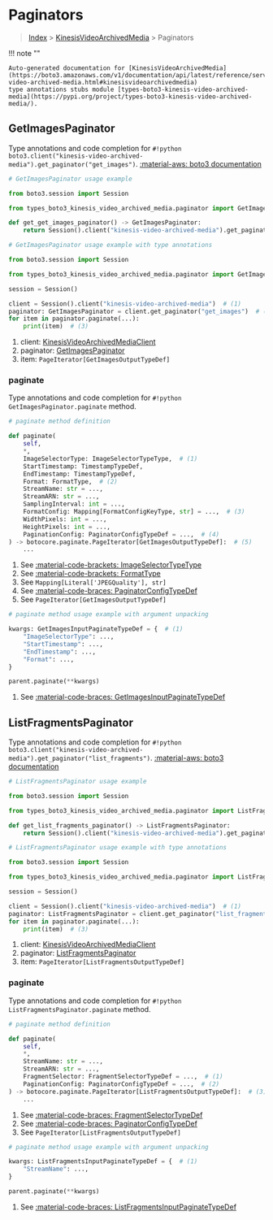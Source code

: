 # Paginators

> [Index](../README.md) > [KinesisVideoArchivedMedia](./README.md) > Paginators

!!! note ""

    Auto-generated documentation for [KinesisVideoArchivedMedia](https://boto3.amazonaws.com/v1/documentation/api/latest/reference/services/kinesis-video-archived-media.html#kinesisvideoarchivedmedia)
    type annotations stubs module [types-boto3-kinesis-video-archived-media](https://pypi.org/project/types-boto3-kinesis-video-archived-media/).

## GetImagesPaginator

Type annotations and code completion for `#!python boto3.client("kinesis-video-archived-media").get_paginator("get_images")`.
[:material-aws: boto3 documentation](https://boto3.amazonaws.com/v1/documentation/api/latest/reference/services/kinesis-video-archived-media/paginator/GetImages.html#KinesisVideoArchivedMedia.Paginator.GetImages)

```python
# GetImagesPaginator usage example

from boto3.session import Session

from types_boto3_kinesis_video_archived_media.paginator import GetImagesPaginator

def get_get_images_paginator() -> GetImagesPaginator:
    return Session().client("kinesis-video-archived-media").get_paginator("get_images")
```

```python
# GetImagesPaginator usage example with type annotations

from boto3.session import Session

from types_boto3_kinesis_video_archived_media.paginator import GetImagesPaginator

session = Session()

client = Session().client("kinesis-video-archived-media")  # (1)
paginator: GetImagesPaginator = client.get_paginator("get_images")  # (2)
for item in paginator.paginate(...):
    print(item)  # (3)
```

1. client: [KinesisVideoArchivedMediaClient](./client.md)
2. paginator: [GetImagesPaginator](./paginators.md#getimagespaginator)
3. item: `PageIterator[GetImagesOutputTypeDef]`


### paginate

Type annotations and code completion for `#!python GetImagesPaginator.paginate` method.

```python
# paginate method definition

def paginate(
    self,
    *,
    ImageSelectorType: ImageSelectorTypeType,  # (1)
    StartTimestamp: TimestampTypeDef,
    EndTimestamp: TimestampTypeDef,
    Format: FormatType,  # (2)
    StreamName: str = ...,
    StreamARN: str = ...,
    SamplingInterval: int = ...,
    FormatConfig: Mapping[FormatConfigKeyType, str] = ...,  # (3)
    WidthPixels: int = ...,
    HeightPixels: int = ...,
    PaginationConfig: PaginatorConfigTypeDef = ...,  # (4)
) -> botocore.paginate.PageIterator[GetImagesOutputTypeDef]:  # (5)
    ...
```

1. See [:material-code-brackets: ImageSelectorTypeType](./literals.md#imageselectortypetype)
2. See [:material-code-brackets: FormatType](./literals.md#formattype)
3. See `Mapping[Literal['JPEGQuality'], str]`
4. See [:material-code-braces: PaginatorConfigTypeDef](./type_defs.md#paginatorconfigtypedef)
5. See `PageIterator[GetImagesOutputTypeDef]`


```python
# paginate method usage example with argument unpacking

kwargs: GetImagesInputPaginateTypeDef = {  # (1)
    "ImageSelectorType": ...,
    "StartTimestamp": ...,
    "EndTimestamp": ...,
    "Format": ...,
}

parent.paginate(**kwargs)
```

1. See [:material-code-braces: GetImagesInputPaginateTypeDef](./type_defs.md#getimagesinputpaginatetypedef)
## ListFragmentsPaginator

Type annotations and code completion for `#!python boto3.client("kinesis-video-archived-media").get_paginator("list_fragments")`.
[:material-aws: boto3 documentation](https://boto3.amazonaws.com/v1/documentation/api/latest/reference/services/kinesis-video-archived-media/paginator/ListFragments.html#KinesisVideoArchivedMedia.Paginator.ListFragments)

```python
# ListFragmentsPaginator usage example

from boto3.session import Session

from types_boto3_kinesis_video_archived_media.paginator import ListFragmentsPaginator

def get_list_fragments_paginator() -> ListFragmentsPaginator:
    return Session().client("kinesis-video-archived-media").get_paginator("list_fragments")
```

```python
# ListFragmentsPaginator usage example with type annotations

from boto3.session import Session

from types_boto3_kinesis_video_archived_media.paginator import ListFragmentsPaginator

session = Session()

client = Session().client("kinesis-video-archived-media")  # (1)
paginator: ListFragmentsPaginator = client.get_paginator("list_fragments")  # (2)
for item in paginator.paginate(...):
    print(item)  # (3)
```

1. client: [KinesisVideoArchivedMediaClient](./client.md)
2. paginator: [ListFragmentsPaginator](./paginators.md#listfragmentspaginator)
3. item: `PageIterator[ListFragmentsOutputTypeDef]`


### paginate

Type annotations and code completion for `#!python ListFragmentsPaginator.paginate` method.

```python
# paginate method definition

def paginate(
    self,
    *,
    StreamName: str = ...,
    StreamARN: str = ...,
    FragmentSelector: FragmentSelectorTypeDef = ...,  # (1)
    PaginationConfig: PaginatorConfigTypeDef = ...,  # (2)
) -> botocore.paginate.PageIterator[ListFragmentsOutputTypeDef]:  # (3)
    ...
```

1. See [:material-code-braces: FragmentSelectorTypeDef](./type_defs.md#fragmentselectortypedef)
2. See [:material-code-braces: PaginatorConfigTypeDef](./type_defs.md#paginatorconfigtypedef)
3. See `PageIterator[ListFragmentsOutputTypeDef]`


```python
# paginate method usage example with argument unpacking

kwargs: ListFragmentsInputPaginateTypeDef = {  # (1)
    "StreamName": ...,
}

parent.paginate(**kwargs)
```

1. See [:material-code-braces: ListFragmentsInputPaginateTypeDef](./type_defs.md#listfragmentsinputpaginatetypedef)
